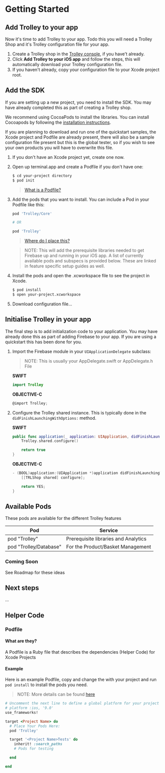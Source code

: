 # Getting Started

## Add Trolley to your app

Now it's time to add Trolley to your app. Todo this you will need a Trolley Shop and it's Trolley configuration file for your app.

1. Create a Trolley shop in the [Trolley console](http://trolleyio.com), if you have't already.
2. Click **Add Trolley to your iOS app** and follow the steps, this will automatically download your Trolley configuration file.
3. If you haven't already, copy your configuration file to your Xcode project root.

## Add the SDK

If you are setting up a new project, you need to install the SDK. You may have already completed this as part of creating a Trolley shop.

We recommend using CocoaPods to install the libraries. You can install Cocoapods by following the [installation instructions](https://guides.cocoapods.org/using/getting-started.html#getting-started).

If you are planning to download and run one of the quickstart samples, the Xcode project and Podfile are already present, there will also be a sample configuration file present but this is the global tester, so if you wish to see your own products you will have to overwrite this file.

1. If you don't have an Xcode project yet, create one now.
2. Open up terminal.app and create a Podfile if you don't have one:

    ```bash
    $ cd your-project directory
    $ pod init
    ```

    > [What is a Podfile?](https://github.com/Off-Piste/Trolley.io-cocoa/blob/master/Documentation/Getting%20Started.md#Helper%20Code#Podfile)


3. Add the pods that you want to install. You can include a Pod in your Podfile like this:

    ```bash
    pod 'Trolley/Core'

    # OR

    pod 'Trolley'
    ```

    > [Where do I place this?](https://github.com/Off-Piste/Trolley.io-cocoa/blob/master/Documentation/Getting%20Started.md#Helper%20Code#Podfile)

    > NOTE: This will add the prerequisite libraries needed to get Firebase up and running in your iOS app. A list of currently available pods and subspecs is provided below. These are linked in feature specific setup guides as well.

4. Install the pods and open the .xcworkspace file to see the project in Xcode.

    ```bash
    $ pod install
    $ open your-project.xcworkspace
    ```

5. Download configuration file...

## Initialise Trolley in your app

The final step is to add initialization code to your application. You may have already done this as part of adding Firebase to your app. If you are using a quickstart this has been done for you.

1. Import the Firebase module in your `UIApplicationDelegate` subclass:

    > NOTE: This is usually your AppDelegate.swift or AppDelegate.h File

    **SWIFT**
    ```swift
    import Trolley
    ```

    **OBJECTIVE-C**
    ```objective-c
    @import Trolley;
    ```

2. Configure the Trolley shared instance. This is typically done in the `didFinishLaunchingWithOptions:` method.

    **SWIFT**
    ```swift
    public func application(_ application: UIApplication, didFinishLaunchingWithOptions launchOptions: [UIApplicationLaunchOptionsKey: Any]?) -> Bool {
        Trolley.shared.configure()

        return true
    }
    ```

    **OBJECTIVE-C**
    ```objective-c
    - (BOOL)application:(UIApplication *)application didFinishLaunchingWithOptions:(NSDictionary *)launchOptions {
        [[TRLShop shared] configure];

        return YES;
    }
    ```

## Available Pods
These pods are available for the different Trolley features

Pod                    | Service
-----------------------|-------------------------------------
pod "Trolley"          | Prerequisite libraries and Analytics
pod "Trolley/Database" | For the Product/Basket Management

### Coming Soon

See Roadmap for these ideas

## Next steps

...

## Helper Code

### Podfile

#### What are they?

A Podfile is a Ruby file that describes the dependencies (Helper Code) for Xcode Projects

#### Example

Here is an example Podfile, copy and change the <Project Name> with your project and run `pod install` to install the pods you need.

> NOTE:
> More details can be found [here](https://guides.cocoapods.org/syntax/podfile.html)

```ruby
# Uncomment the next line to define a global platform for your project
# platform :ios, '9.0'
use_frameworks!

target <Project Name> do
  # Place Your Pods Here:
  pod 'Trolley'

  target '<Project Name>Tests' do
    inherit! :search_paths
    # Pods for testing

  end

end

```
